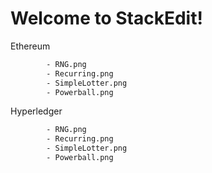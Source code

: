 # Welcome to StackEdit!
Ethereum
```sh
		- RNG.png
		- Recurring.png
		- SimpleLotter.png
		- Powerball.png
```

Hyperledger
```sh
		- RNG.png
		- Recurring.png
		- SimpleLotter.png
		- Powerball.png
					
```
	
	
